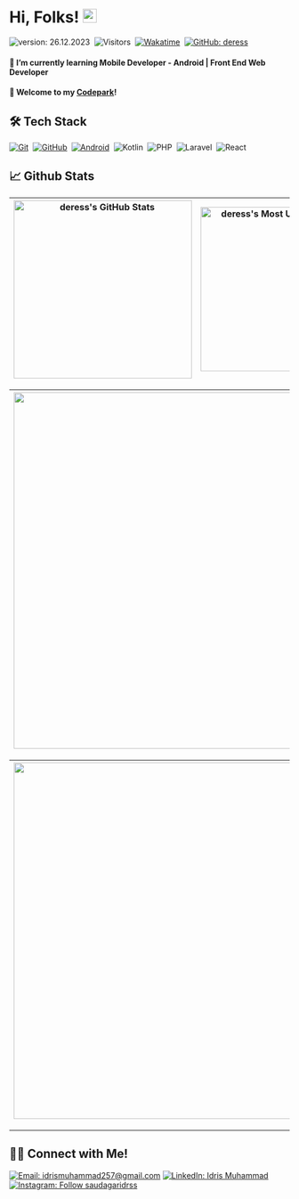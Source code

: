 # Hi, Folks! [<img src="https://media.giphy.com/media/hvRJCLFzcasrR4ia7z/giphy.gif" width="25px" height="25px">](https://deress.github.io/personal-portfolio)

![version: 26.12.2023](https://img.shields.io/badge/version-26.12.2023-informational)&nbsp;
![Visitors](https://komarev.com/ghpvc/?username=deress&style=flat&label=visitors)&nbsp;
[![Wakatime](https://wakatime.com/badge/user/86dab614-3d73-414f-ac95-9d23f118db89.svg)](https://wakatime.com/@deress)&nbsp;
[![GitHub: deress](https://img.shields.io/github/followers/deress?label=follow&style=social)](https://github.com/deress)&nbsp;

#### 🌱 I’m currently learning **Mobile Developer - Android | Front End Web Developer**

#### 🏡 Welcome to my [Codepark](https://deress.github.io/personal-portfolio)!

## 🛠 Tech Stack

[![Git](https://img.shields.io/badge/Git-%23F05033.svg?style=flat&logo=git&logoColor=white)](https://git-scm.com/)&nbsp;
[![GitHub](https://img.shields.io/badge/-GitHub-05122A?style=flat&logo=github)](https://github.com/deress/)&nbsp;
[![Android](https://img.shields.io/badge/Android-3DDC84?style=flat&logo=android&logoColor=white)](https://developers.google.com/profile/u/103666064181095934220)&nbsp;
![Kotlin](https://img.shields.io/badge/Kotlin-%230095D5.svg?style=flat&logo=kotlin&logoColor=white)&nbsp;
![PHP](https://img.shields.io/badge/PHP-777BB4?style=for-the-badge&logo=php&logoColor=white)&nbsp;
![Laravel](https://img.shields.io/badge/Laravel-FF2D20?style=for-the-badge&logo=laravel&logoColor=white)&nbsp;
![React](https://img.shields.io/badge/React-20232A?style=for-the-badge&logo=react&logoColor=61DAFB)&nbsp;


## 📈 Github Stats
  
| <img align="center" width="320px" src="https://github-readme-stats-eight-theta.vercel.app/api?username=deress&show_icons=true&hide_border=true&theme=radical&include_all_commits=true&count_private=true" alt="deress's GitHub Stats"> | <img align="center" width="295px" src="https://github-readme-stats-eight-theta.vercel.app/api/top-langs/?username=deress&langs_count=8&layout=compact&hide_border=true&theme=radical" alt="deress's Most Used Language">
| ------------- | ------------- |  

| <img width="640px" src="https://github-readme-streak-stats.herokuapp.com/?user=deress&hide_border=true&theme=radical">
| ------------- |

| [<img align="center" width="640px" src="https://github-readme-stats.vercel.app/api/wakatime?username=deress&layout=compact&hide_border=true&theme=radical">](https://wakatime.com/@deress)
| ------------- |

---

## 🤝🏻 Connect with Me!
[![Email: idrismuhammad257@gmail.com](https://img.shields.io/badge/-idrismuhammad257@gmail.com-D14836?style=flat&logo=Gmail&logoColor=white)](mailto:idrismuhammad257@gmail.com)
[![LinkedIn: Idris Muhammad](https://img.shields.io/badge/-LinkedIn-blue?style=flat&logo=Linkedin&logoColor=white&link=https://www.linkedin.com/in/idrsmhmd/)](https://www.linkedin.com/in/idrsmhmd/)&nbsp;
[![Instagram: Follow saudagaridrss](https://img.shields.io/badge/-Instagram-E4405F?style=flat&logo=Instagram&logoColor=white)](https://www.instagram.com/saudagaridrss)&nbsp;
